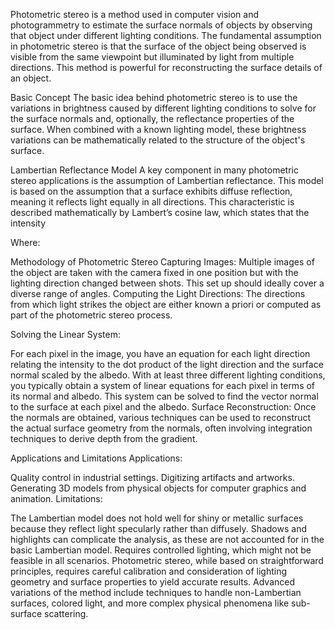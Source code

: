 Photometric stereo is a method used in computer vision and photogrammetry to estimate the surface normals of objects by observing that object under different lighting conditions. The fundamental assumption in photometric stereo is that the surface of the object being observed is visible from the same viewpoint but illuminated by light from multiple directions. This method is powerful for reconstructing the surface details of an object.

Basic Concept
The basic idea behind photometric stereo is to use the variations in brightness caused by different lighting conditions to solve for the surface normals and, optionally, the reflectance properties of the surface. When combined with a known lighting model, these brightness variations can be mathematically related to the structure of the object's surface.

Lambertian Reflectance Model
A key component in many photometric stereo applications is the assumption of Lambertian reflectance. This model is based on the assumption that a surface exhibits diffuse reflection, meaning it reflects light equally in all directions. This characteristic is described mathematically by Lambert’s cosine law, which states that the intensity 

Where:

Methodology of Photometric Stereo
Capturing Images: Multiple images of the object are taken with the camera fixed in one position but with the lighting direction changed between shots. This set up should ideally cover a diverse range of angles.
Computing the Light Directions: The directions from which light strikes the object are either known a priori or computed as part of the photometric stereo process.

Solving the Linear System:

For each pixel in the image, you have an equation for each light direction relating the intensity to the dot product of the light direction and the surface normal scaled by the albedo.
With at least three different lighting conditions, you typically obtain a system of linear equations for each pixel in terms of its normal and albedo. This system can be solved to find the vector normal to the surface at each pixel and the albedo.
Surface Reconstruction: Once the normals are obtained, various techniques can be used to reconstruct the actual surface geometry from the normals, often involving integration techniques to derive depth from the gradient.

Applications and Limitations
Applications:

Quality control in industrial settings.
Digitizing artifacts and artworks.
Generating 3D models from physical objects for computer graphics and animation.
Limitations:

The Lambertian model does not hold well for shiny or metallic surfaces because they reflect light specularly rather than diffusely.
Shadows and highlights can complicate the analysis, as these are not accounted for in the basic Lambertian model.
Requires controlled lighting, which might not be feasible in all scenarios.
Photometric stereo, while based on straightforward principles, requires careful calibration and consideration of lighting geometry and surface properties to yield accurate results. Advanced variations of the method include techniques to handle non-Lambertian surfaces, colored light, and more complex physical phenomena like sub-surface scattering.
